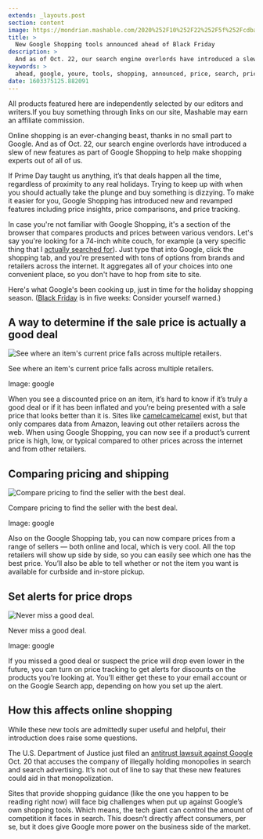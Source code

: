 ```yaml
--- 
extends: _layouts.post 
section: content 
image: https://mondrian.mashable.com/2020%252F10%252F22%252F5f%252Fcdba0bf597b84f928615039c9f4d37b6.557b6.jpg%252F1200x630.jpg?signature=2S1qyvZm-9UUSDgiPCnY-BtN9ho= 
title: > 
  New Google Shopping tools announced ahead of Black Friday 
description: > 
  And as of Oct. 22, our search engine overlords have introduced a slew of new features as part of Google Shopping to help make shopping experts out of all of us.To make it easier for you, Google Shopping has introduced new and revamped features including price insights, price comparisons, and price tracking.In case you're not familiar with Google Shopping, it's a section of the browser that compares products and prices between various vendors.Image: googleAlso on the Google Shopping tab, you can now compare prices from a range of sellers — both online and local, which is very cool.You’ll either get these to your email account or on the Google Search app, depending on how you set up the alert. 
keywords: > 
  ahead, google, youre, tools, shopping, announced, price, search, prices, black, deal, good, retailers, products 
date: 1603375125.882091 
--- 
```

<div><p>All products featured here are independently selected by our editors and writers.If you buy something through links on our site, Mashable may earn an affiliate commission.</p><p>Online shopping is an ever-changing beast, thanks in no small part to Google. And as of Oct. 22, our search engine overlords have introduced a slew of new features as part of Google Shopping to help make shopping experts out of all of us.</p>
<p>If Prime Day taught us anything, it&#8217;s that deals happen all the time, regardless of proximity to any real holidays. Trying to keep up with when you should actually take the plunge and buy something is dizzying. To make it easier for you, Google Shopping has introduced new and revamped features including price insights, price comparisons, and price tracking.</p>
<p>In case you're not familiar with Google Shopping, it's a section of the browser that compares products and prices between various vendors. Let's say you're looking for a 74-inch white couch, for example (a very specific thing that I <a href="https://mashable.com/shopping/what-we-bought-in-september-2020/">actually searched for</a>). Just type that into Google, click the shopping tab, and you're presented with tons of options from brands and retailers across the internet. It aggregates all of your choices into one convenient place, so you don't have to hop from site to site.</p>
<p>Here's what Google's been cooking up, just in time for the holiday shopping season. (<a href="https://mashable.com/shopping/black-friday-2020-future-predictions/">Black Friday</a> is in five weeks: Consider yourself warned.)</p>
<h2>A way to determine if the sale price is actually a good deal</h2>
<p>


<img alt="See where an item's current price falls across multiple retailers." class="" src="https://mondrian.mashable.com/uploads%252Fcard%252Fimage%252F1548681%252F008bd89f-9bcf-4d44-bda3-120c2089605f.png%252Ffull-fit-in__950x534.png?signature=xQQVIL0tEGUbcknz5VnyITJHQiM=&amp;source=https%3A%2F%2Fblueprint-api-production.s3.amazonaws.com">

</p>
<p>See where an item's current price falls across multiple retailers.
</p><p>Image:  google
</p><p>When you see a discounted price on an item, it&#8217;s hard to know if it&#8217;s truly a good deal or if it has been inflated and you&#8217;re being presented with a sale price that looks better than it is. Sites like <a href="https://camelcamelcamel.com/" target="_blank">camelcamelcamel</a> exist, but that only compares data from Amazon, leaving out other retailers across the web. When using Google Shopping, you can now see if a product&#8217;s current price is high, low, or typical compared to other prices across the internet and from other retailers.</p>
<h2>Comparing pricing and shipping</h2>
<p>


<img alt="Compare pricing to find the seller with the best deal." class="" src="https://mondrian.mashable.com/uploads%252Fcard%252Fimage%252F1548683%252F4908798e-e00c-4a72-b281-75d668e82433.png%252Ffull-fit-in__950x534.png?signature=mi4SjrtbIkzs2b7hFmGSZzWmK78=&amp;source=https%3A%2F%2Fblueprint-api-production.s3.amazonaws.com">

</p>
<p>Compare pricing to find the seller with the best deal.
</p><p>Image:  google
</p><p>Also on the Google Shopping tab, you can now compare prices from a range of sellers &#8212; both online and local, which is very cool. All the top retailers will show up side by side, so you can easily see which one has the best price. You&#8217;ll also be able to tell whether or not the item you want is available for curbside and in-store pickup.</p>
<h2>Set alerts for price drops&#160;</h2>
<p>


<img alt="Never miss a good deal." class="" src="https://mondrian.mashable.com/uploads%252Fcard%252Fimage%252F1548685%252Fb89663a6-7b79-4628-9870-82a217954daa.png%252Ffull-fit-in__950x534.png?signature=iS3xaa3_sVzuZL90YSBKaC5pmOk=&amp;source=https%3A%2F%2Fblueprint-api-production.s3.amazonaws.com">

</p>
<p>Never miss a good deal.
</p><p>Image:  google
</p><p>If you missed a good deal or suspect the price will drop even lower in the future, you can turn on price tracking to get alerts for discounts on the products you&#8217;re looking at. You&#8217;ll either get these to your email account or on the Google Search app, depending on how you set up the alert.</p>
<h2>How this affects online shopping</h2>
<p>While these new tools are admittedly super useful and helpful, their introduction does raise some questions.</p>
<p>The U.S. Department of Justice just filed an <a href="https://www.cnet.com/news/google-is-a-search-monopoly-justice-department-says-in-landmark-antitrust-lawsuit/" target="_blank">antitrust lawsuit against Google</a> Oct. 20 that accuses the company of illegally holding monopolies in search and search advertising. It&#8217;s not out of line to say that these new features could aid in that monopolization.</p>
<p>Sites that provide shopping guidance (like the one you happen to be reading right now) will face big challenges when put up against Google&#8217;s own shopping tools. Which means, the tech giant can control the amount of competition it faces in search. This doesn&#8217;t directly affect consumers, per se, but it does give Google more power on the business side of the market.</p>



</div>